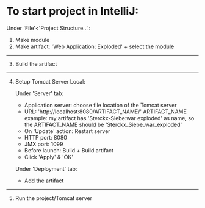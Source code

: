 # To start project in IntelliJ:

Under 'File'<'Project Structure...':
1. Make module
2. Make artifact: 'Web Application: Exploded' + select the module
---
3. Build the artifact
---
4. Setup Tomcat Server Local:

   Under 'Server' tab:
   - Application server: choose file location of the Tomcat server 
   - URL: 'http://localhost:8080/ARTIFACT_NAME/'
     ARTIFACT_NAME example: my artifact has 'Sterckx-Siebe:war exploded' as name, so the ARTIFACT_NAME should be 'Sterckx_Siebe_war_exploded'
   - On 'Update' action: Restart server
   - HTTP port: 8080
   - JMX port: 1099
   - Before launch: Build + Build artifact
   - Click 'Apply' & 'OK'
   
   Under 'Deployment' tab:
   - Add the artifact
---
5. Run the project/Tomcat server

